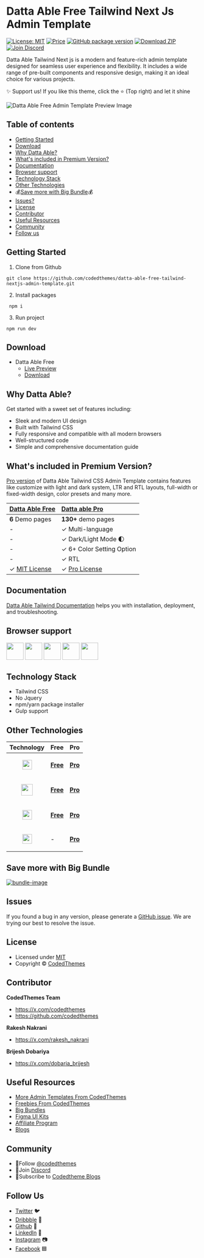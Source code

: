 # Datta Able Free Tailwind Next Js Admin Template

[![License: MIT](https://img.shields.io/badge/License-MIT-yellow.svg)](https://opensource.org/licenses/MIT)
[![Price](https://img.shields.io/badge/price-FREE-0098f7.svg)](https://codedthemes.com/item/datta-able-free-tailwind-admin-template/)
[![GitHub package version](https://img.shields.io/github/package-json/v/codedthemes/datta-able-free-tailwind-admin-template)](https://github.com/codedthemes/datta-able-free-tailwind-nextjs-admin-template)
[![Download ZIP](https://img.shields.io/badge/Download-ZIP-blue?style=flat-square&logo=github)](https://codedthemes.com/item/datta-able-free-tailwind-admin-template/)
[![Join Discord](https://img.shields.io/badge/Join-Discord-5865F2?style=flat-square&logo=discord&logoColor=white)](https://discord.com/invite/p2E2WhCb6s)

Datta Able Tailwind Next js is a modern and feature-rich admin template designed for seamless user experience and flexibility. It includes a wide range of pre-built components and responsive design, making it an ideal choice for various projects.

✨ Support us! If you like this theme, click the ⭐ (Top right) and let it shine

![Datta Able Free Admin Template Preview Image](https://org-public-assets.s3.us-west-2.amazonaws.com/Free-Version-Banners/GITHUB-FREE-TAILWIND-NEXTJS-REPO+-+Datta+able.png)

## Table of contents

- [Getting Started](#getting-started)
- [Download](#download)
- [Why Datta Able?](#why-datta-able)
- [What's included in Premium Version?](#whats-included-in-premium-version)
- [Documentation](#documentation)
- [Browser support](#browser-support)
- [Technology Stack](#technology-stack)
- [Other Technologies](#other-technologies)
- 💰[Save more with Big Bundle](#save-more-with-big-bundle)💰
- [Issues?](#issues)
- [License](#license)
- [Contributor](#contributor)
- [Useful Resources](#useful-resources)
- [Community](#community)
- [Follow us](#follow-us)

## Getting Started

1. Clone from Github

```
git clone https://github.com/codedthemes/datta-able-free-tailwind-nextjs-admin-template.git
```

2. Install packages

```
 npm i
```

3. Run project

```
npm run dev
```

## Download

- Datta Able Free
  - [Live Preview](https://codedthemes.com/demos/admin-templates/datta-able/tailwind/free)
  - [Download](https://codedthemes.com/item/datta-able-free-tailwind-admin-template/)

## Why Datta Able?

Get started with a sweet set of features including:

- Sleek and modern UI design
- Built with Tailwind CSS
- Fully responsive and compatible with all modern browsers
- Well-structured code
- Simple and comprehensive documentation guide

## What's included in Premium Version?

[Pro version](https://codedthemes.com/item/datta-able-tailwind-admin-template/) of Datta Able Tailwind CSS Admin Template contains features like customize with light and dark system, LTR and RTL layouts, full-width or fixed-width design, color presets and many more.

| [Datta Able Free](https://codedthemes.com/item/datta-able-free-tailwind-admin-template/)                    | [Datta able Pro](https://codedthemes.com/item/datta-able-tailwind-admin-template) |
| ----------------------------------------------------------------------------------------------------------- | :-------------------------------------------------------------------------------- |
| **6** Demo pages                                                                                            | **130+** demo pages                                                               |
| -                                                                                                           | ✓ Multi-language                                                                  |
| -                                                                                                           | ✓ Dark/Light Mode 🌓                                                              |
| -                                                                                                           | ✓ 6+ Color Setting Option                                                         |
| -                                                                                                           | ✓ RTL                                                                             |
| ✓ [MIT License](https://github.com/codedthemes/datta-able-free-tailwind-admin-template/blob/master/LICENSE) | ✓ [Pro License](https://codedthemes.com/item/datta-able-tailwind-admin-template/) |

## Documentation

[Datta Able Tailwind Documentation](https://codedthemes.gitbook.io/datta/datta-able-tailwind) helps you with installation, deployment, and troubleshooting.

## Browser support

<img src="https://org-public-assets.s3.us-west-2.amazonaws.com/logos/chrome.png" width="45" height="45" > <img src="https://org-public-assets.s3.us-west-2.amazonaws.com/logos/edge.png" width="45" height="45" > <img src="https://org-public-assets.s3.us-west-2.amazonaws.com/logos/safari.png" width="45" height="45" > <img src="https://org-public-assets.s3.us-west-2.amazonaws.com/logos/firefox.png" width="45" height="45" > <img src="https://org-public-assets.s3.us-west-2.amazonaws.com/logos/opera.png" width="45" height="45" >

## Technology Stack

- Tailwind CSS
- No Jquery
- npm/yarn package installer
- Gulp support

## Other Technologies

| Technology                                                                                                                        | Free                                                                           | Pro                                                                          |
| --------------------------------------------------------------------------------------------------------------------------------- | ------------------------------------------------------------------------------ | ---------------------------------------------------------------------------- |
| <p align="center"><img src="https://org-public-assets.s3.us-west-2.amazonaws.com/logos/React.png" width="25" height="25"></p>     | [**Free**](https://codedthemes.com/item/datta-able-react-free-admin-template/) | [**Pro**](https://codedthemes.com/item/datta-able-react-admin-template/)     |
| <p align="center"><img src="https://org-public-assets.s3.us-west-2.amazonaws.com/logos/Angular.png" width="30" height="30"></p>   | [**Free**](https://codedthemes.com/item/datta-able-angular-lite/)              | [**Pro**](https://codedthemes.com/item/datta-able-angular/)                  |
| <p align="center"><img src="https://org-public-assets.s3.us-west-2.amazonaws.com/logos/Bootstrap.png" width="25" height="25"></p> | [**Free**](https://codedthemes.com/item/datta-able-bootstrap-lite/)            | [**Pro**](https://codedthemes.com/item/datta-able-bootstrap-admin-template/) |
| <p align="center"><img src="https://org-public-assets.s3.us-west-2.amazonaws.com/logos/laravel.png" width="25" height="25"></p>   | -                                                                              | [**Pro**](https://codedthemes.com/item/datta-able-laravel-admin-dashboard/)  |

## Save more with Big Bundle

[![bundle-image](https://org-public-assets.s3.us-west-2.amazonaws.com/Banners/Bundle+banner.png)](https://links.codedthemes.com/jhFBJ)

## Issues

If you found a bug in any version, please generate a [GitHub issue](https://github.com/codedthemes/datta-able-free-tailwind-admin-template/issues). We are trying our best to resolve the issue.

## License

- Licensed under [MIT](https://github.com/codedthemes/datta-able-free-tailwind-admin-template/blob/master/LICENSE)
- Copyright © [CodedThemes](https://codedthemes.com/)

## Contributor

**CodedThemes Team**

- https://x.com/codedthemes
- https://github.com/codedthemes

**Rakesh Nakrani**

- https://x.com/rakesh_nakrani

**Brijesh Dobariya**

- https://x.com/dobaria_brijesh

## Useful Resources

- [More Admin Templates From CodedThemes](https://codedthemes.com/item/category/admin-templates/)
- [Freebies From CodedThemes](https://codedthemes.com/item/category/free-templates/)
- [Big Bundles](https://codedthemes.com/item/big-bundle/)
- [Figma UI Kits](https://codedthemes.com/item/category/templates/figma/)
- [Affiliate Program](https://codedthemes.com/affiliate/)
- [Blogs](https://blog.codedthemes.com/)

## Community

- 👥Follow [@codedthemes](https://x.com/codedthemes)
- 🔗Join [Discord](https://discord.com/invite/p2E2WhCb6s)
- 🔔Subscribe to [Codedtheme Blogs](https://blog.codedthemes.com/)

## Follow Us

- [Twitter](https://twitter.com/codedthemes) 🐦
- [Dribbble](https://dribbble.com/codedthemes) 🏀
- [Github](https://github.com/codedthemes) 🐙
- [LinkedIn](https://www.linkedin.com/company/codedthemes/) 💼
- [Instagram](https://www.instagram.com/codedthemes/) 📷
- [Facebook](https://www.facebook.com/codedthemes) 🟦
